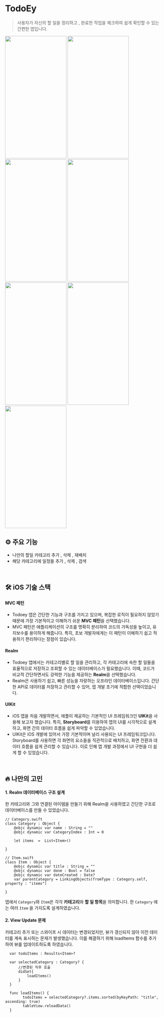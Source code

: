 # TodoEy
> 사용자가 자신의 할 일을 정리하고 , 완료한 작업을 체크하여 쉽게 확인할 수 있는 간편한 앱입니다.

<img src="https://github.com/user-attachments/assets/5e86c625-a933-4457-bb5c-26e5f1a33304"  width="200" height="400"/>
<img src="https://github.com/user-attachments/assets/1bfb984d-6d4a-4e3f-9f99-3267df26f776"  width="200" height="400"/>
<img src="https://github.com/user-attachments/assets/0b5068ae-6037-4750-920f-df55a91b787e"  width="200" height="400"/>
<img src="https://github.com/user-attachments/assets/56823a70-6851-4a74-9774-00e32c1af9ba"  width="200" height="400"/>
<img src="https://github.com/user-attachments/assets/ff66601e-f589-40bb-8b91-d168e19cebe0"  width="200" height="400"/>
<img src="https://github.com/user-attachments/assets/9a93da14-0393-4863-8dbe-e68d691b008c"  width="200" height="400"/>
<img src="https://github.com/user-attachments/assets/b0eb3ee5-cd13-4d25-9adc-12be6989a32b"  width="200" height="400"/>


<br>

## ⚙️ 주요 기능
- 나만의 할일 카테고리 추가 , 삭제 , 재배치
- 해당 카테고리에 일정들 추가 , 삭제 , 검색



<br>

## 🛠️ iOS 기술 스택

#### MVC 패턴
- Todoey 앱은 간단한 기능과 구조를 가지고 있으며, 복잡한 로직이 필요하지 않았기 때문에 가장 기본적이고 이해하기 쉬운 **MVC 패턴**을 선택했습니다.
- MVC 패턴은 애플리케이션의 구조를 명확히 분리하여 코드의 가독성을 높이고, 유지보수를 용이하게 해줍니다. 특히, 초보 개발자에게는 이 패턴이 이해하기 쉽고 적용하기 편리하다는 장점이 있습니다.

#### Realm
- Todoey 앱에서는 카테고리별로 할 일을 관리하고, 각 카테고리에 속한 할 일들을 효율적으로 저장하고 조회할 수 있는 데이터베이스가 필요했습니다. 이때, 코드가 비교적 간단하면서도 강력한 기능을 제공하는 **Realm**을 선택했습니다.
- Realm은 사용하기 쉽고, 빠른 성능을 자랑하는 오프라인 데이터베이스입니다. 간단한 API로 데이터를 저장하고 관리할 수 있어, 앱 개발 초기에 적합한 선택이었습니다.

#### UIKit
- iOS 앱을 처음 개발하면서, 애플이 제공하는 기본적인 UI 프레임워크인 **UIKit**을 사용해 보고자 했습니다. 특히, **Storyboard**를 이용하여 앱의 UI를 시각적으로 설계하고, 화면 간의 데이터 흐름을 쉽게 파악할 수 있었습니다.
- UIKit은 iOS 개발에 있어서 가장 기본적이며 널리 사용되는 UI 프레임워크입니다. Storyboard를 사용하면 각 화면의 요소들을 직관적으로 배치하고, 화면 전환과 데이터 흐름을 쉽게 관리할 수 있습니다. 이로 인해 앱 개발 과정에서 UI 구현을 더 쉽게 할 수 있었습니다.



<br>

## 🔥 나만의 고민

#### 1. Realm 데이터베이스 구조 설계

한 카테고리와 그와 연결된 아이템을 만들기 위해 Realm을 사용하였고 간단한 구조로 데이터베이스를 만들 수 있었습니다.

```
// Category.swift
class Category : Object {
    @objc dynamic var name : String = ""
    @objc dynamic var CategoryIndex : Int = 0
    
    let items  =  List<Item>()
    
}

// Item.swift
class Item : Object {
    @objc dynamic var title : String = ""
    @objc dynamic var done : Bool = false
    @objc dynamic var dateCreated : Date?
    var parentCategory = LinkingObjects(fromType : Category.self, property : "items")
    
}

```
앱에서 `Category`와 `Item`은 각각 **카테고리**와 **할 일 항목**을 의미합니다.
한 `Category` 에는 여러 `Item` 을 가지도록 설계하였습니다.


#### 2. View Update 문제

카테고리 추가 또는 스와이프 시 데이터는 변경되었지만, 뷰가 갱신되지 않아 이전 데이터를 계속 표시하는 문제가 발생했습니다. 이를 해결하기 위해 loadItems 함수를 추가하여 뷰를 업데이트하도록 하였습니다.

```
  var todoItems : Results<Item>?
  
  var selectedCategory : Category? {
      //변경된 직후 호출
      didSet{
          loadItems()
      }
  }
  
  func loadItems() {
        todoItems = selectedCategory?.items.sorted(byKeyPath: "title", ascending: true)
        tableView.reloadData()
  }


```

